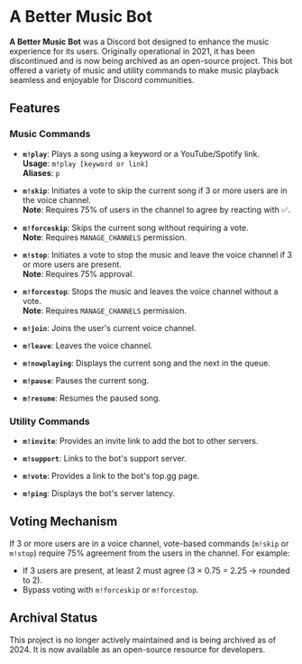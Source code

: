 # A Better Music Bot

**A Better Music Bot** was a Discord bot designed to enhance the music experience for its users. Originally operational in 2021, it has been discontinued and is now being archived as an open-source project. This bot offered a variety of music and utility commands to make music playback seamless and enjoyable for Discord communities.

## Features

### Music Commands
- **`m!play`**: Plays a song using a keyword or a YouTube/Spotify link.  
  **Usage**: `m!play [keyword or link]`  
  **Aliases**: `p`
  
- **`m!skip`**: Initiates a vote to skip the current song if 3 or more users are in the voice channel.  
  **Note**: Requires 75% of users in the channel to agree by reacting with ✅.

- **`m!forceskip`**: Skips the current song without requiring a vote.  
  **Note**: Requires `MANAGE_CHANNELS` permission.

- **`m!stop`**: Initiates a vote to stop the music and leave the voice channel if 3 or more users are present.  
  **Note**: Requires 75% approval.

- **`m!forcestop`**: Stops the music and leaves the voice channel without a vote.  
  **Note**: Requires `MANAGE_CHANNELS` permission.

- **`m!join`**: Joins the user's current voice channel.

- **`m!leave`**: Leaves the voice channel.

- **`m!nowplaying`**: Displays the current song and the next in the queue.

- **`m!pause`**: Pauses the current song.

- **`m!resume`**: Resumes the paused song.  

### Utility Commands
- **`m!invite`**: Provides an invite link to add the bot to other servers.

- **`m!support`**: Links to the bot's support server.

- **`m!vote`**: Provides a link to the bot's top.gg page.

- **`m!ping`**: Displays the bot's server latency.

## Voting Mechanism
If 3 or more users are in a voice channel, vote-based commands (`m!skip` or `m!stop`) require 75% agreement from the users in the channel. For example:
- If 3 users are present, at least 2 must agree (3 × 0.75 = 2.25 → rounded to 2).
- Bypass voting with `m!forceskip` or `m!forcestop`.

## Archival Status
This project is no longer actively maintained and is being archived as of 2024. It is now available as an open-source resource for developers. 
